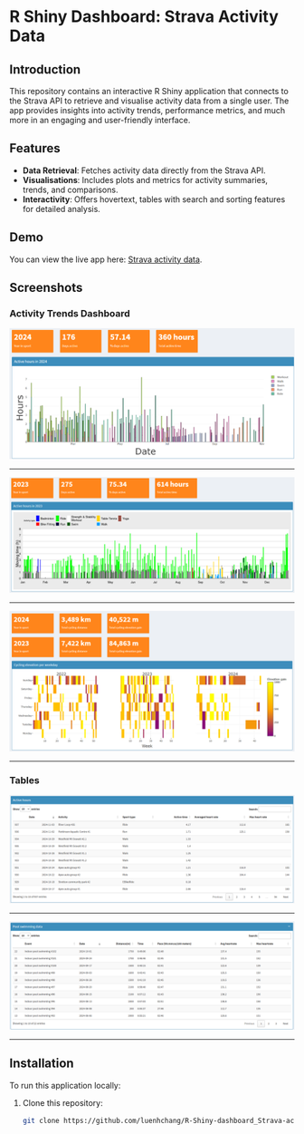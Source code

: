 # R Shiny Dashboard: Strava Activity Data

## Introduction
This repository contains an interactive R Shiny application that connects to the Strava API to retrieve and visualise activity data from a single user. The app provides insights into activity trends, performance metrics, and much more in an engaging and user-friendly interface.

## Features
- **Data Retrieval**: Fetches activity data directly from the Strava API.
- **Visualisations**: Includes plots and metrics for activity summaries, trends, and comparisons.
- **Interactivity**: Offers hovertext, tables with search and sorting features for detailed analysis.

## Demo
You can view the live app here: [Strava activity data](https://luenhchang.shinyapps.io/Strava-activity-data/).

## Screenshots
### Activity Trends Dashboard
![Active hours 2024](https://github.com/luenhchang/R-Shiny-dashboard_Strava-activity-data/blob/main/app-printscreens/moving-time-2024.png)

---

![Active hours 2023](https://github.com/luenhchang/R-Shiny-dashboard_Strava-activity-data/blob/main/app-printscreens/moving-time-2023.png)

---

![Ride data](https://github.com/luenhchang/R-Shiny-dashboard_Strava-activity-data/blob/main/app-printscreens/Ride-2023-2024.png)

---

### Tables
![Active hours](https://github.com/luenhchang/R-Shiny-dashboard_Strava-activity-data/blob/main/app-printscreens/table_active-hours.png)

---

![Pool swimming data](https://github.com/luenhchang/R-Shiny-dashboard_Strava-activity-data/blob/main/app-printscreens/table_pool-swimming-data.png)

---

## Installation
To run this application locally:
1. Clone this repository:
   ```bash
   git clone https://github.com/luenhchang/R-Shiny-dashboard_Strava-activity-data.git

